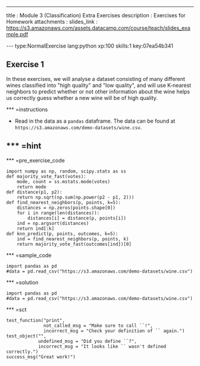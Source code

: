 ---
title       : Module 3 (Classification) Extra Exercises
description : Exercises for Homework
attachments :
  slides_link : https://s3.amazonaws.com/assets.datacamp.com/course/teach/slides_example.pdf
  

--- type:NormalExercise lang:python xp:100 skills:1 key:07ea54b341
## Exercise 1

In these exercises, we will analyse a dataset consisting of many different wines classified into "high quality" and "low quality", and will use K-nearest neighbors to predict whether or not other information about the wine helps us correctly guess whether a new wine will be of high quality.

*** =instructions
-  Read in the data as a `pandas` dataframe.  The data can be found at `https://s3.amazonaws.com/demo-datasets/wine.csv`.

*** =hint
- 

*** =pre_exercise_code
```{python}
import numpy as np, random, scipy.stats as ss
def majority_vote_fast(votes):
    mode, count = ss.mstats.mode(votes)
    return mode
def distance(p1, p2):
    return np.sqrt(np.sum(np.power(p2 - p1, 2)))
def find_nearest_neighbors(p, points, k=5):
    distances = np.zeros(points.shape[0])
    for i in range(len(distances)):
        distances[i] = distance(p, points[i])
    ind = np.argsort(distances)
    return ind[:k]
def knn_predict(p, points, outcomes, k=5):
    ind = find_nearest_neighbors(p, points, k)
    return majority_vote_fast(outcomes[ind])[0]
```

*** =sample_code
```{python}
import pandas as pd
#data = pd.read_csv("https://s3.amazonaws.com/demo-datasets/wine.csv")
```

*** =solution
```{python}
import pandas as pd
#data = pd.read_csv("https://s3.amazonaws.com/demo-datasets/wine.csv")
```

*** =sct
```{python}
test_function("print",
              not_called_msg = "Make sure to call ``!",
              incorrect_msg = "Check your definition of `` again.")
test_object("",
            undefined_msg = "Did you define ``?",
            incorrect_msg = "It looks like `` wasn't defined correctly.")
success_msg("Great work!")
```

